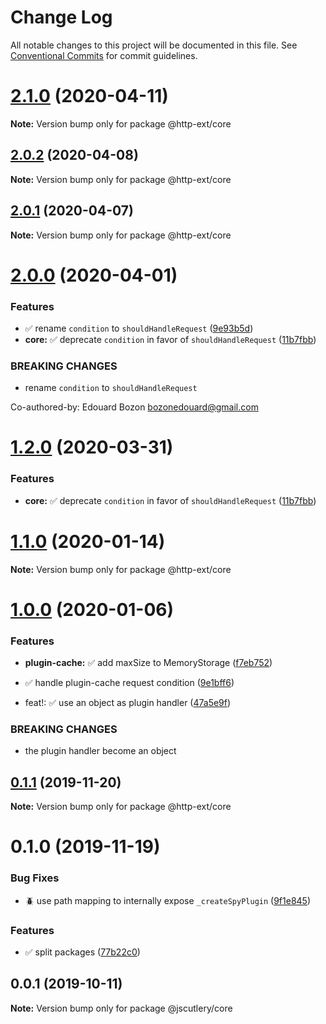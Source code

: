# Change Log

All notable changes to this project will be documented in this file.
See [Conventional Commits](https://conventionalcommits.org) for commit guidelines.

# [2.1.0](https://github.com/jscutlery/http-ext/compare/v2.0.1...v2.1.0) (2020-04-11)

**Note:** Version bump only for package @http-ext/core





## [2.0.2](https://github.com/jscutlery/http-ext/compare/v2.0.1...v2.0.2) (2020-04-08)

**Note:** Version bump only for package @http-ext/core





## [2.0.1](https://github.com/jscutlery/http-ext/compare/v2.0.0...v2.0.1) (2020-04-07)

**Note:** Version bump only for package @http-ext/core





# [2.0.0](https://github.com/jscutlery/http-ext/compare/v1.0.0...v2.0.0) (2020-04-01)


### Features

* ✅ rename `condition` to `shouldHandleRequest` ([9e93b5d](https://github.com/jscutlery/http-ext/commit/9e93b5d20e4c3cb0ef94b5b6a1440565b685b6c7))
* **core:** ✅ deprecate `condition` in favor of `shouldHandleRequest` ([11b7fbb](https://github.com/jscutlery/http-ext/commit/11b7fbb9b818b15699c3c441245b3a299c6f4851))


### BREAKING CHANGES

* rename `condition` to `shouldHandleRequest`

Co-authored-by: Edouard Bozon <bozonedouard@gmail.com>





# [1.2.0](https://github.com/jscutlery/http-ext/compare/v1.1.0...v1.2.0) (2020-03-31)


### Features

* **core:** ✅ deprecate `condition` in favor of `shouldHandleRequest` ([11b7fbb](https://github.com/jscutlery/http-ext/commit/11b7fbb9b818b15699c3c441245b3a299c6f4851))





# [1.1.0](https://github.com/jscutlery/http-ext/compare/v1.0.0...v1.1.0) (2020-01-14)

**Note:** Version bump only for package @http-ext/core





# [1.0.0](https://github.com/jscutlery/http-ext/compare/v0.1.1...v1.0.0) (2020-01-06)


### Features

* **plugin-cache:** ✅ add maxSize to MemoryStorage ([f7eb752](https://github.com/jscutlery/http-ext/commit/f7eb75250b189d9398070574e6b19a9f5a36aa38))
* ✅  handle plugin-cache request condition ([9e1bff6](https://github.com/jscutlery/http-ext/commit/9e1bff644d3b4cb4b52ec2e20bb793fa050f7517))


* feat!: :white_check_mark: use an object as plugin handler ([47a5e9f](https://github.com/jscutlery/http-ext/commit/47a5e9f87d9c4256578a005d77516cb2d7034327))


### BREAKING CHANGES

* the plugin handler become an object





## [0.1.1](https://github.com/jscutlery/http-ext/compare/v0.1.0...v0.1.1) (2019-11-20)

**Note:** Version bump only for package @http-ext/core





# 0.1.0 (2019-11-19)


### Bug Fixes

* :beetle: use path mapping to internally expose `_createSpyPlugin` ([9f1e845](https://github.com/jscutlery/http-ext/commit/9f1e8459738c2d0571cde0e95d4f9be19d64a440))


### Features

* :white_check_mark: split packages ([77b22c0](https://github.com/jscutlery/http-ext/commit/77b22c01f5de59f02aa28e8bd3fd46e2c49d3bff))





## 0.0.1 (2019-10-11)

**Note:** Version bump only for package @jscutlery/core
